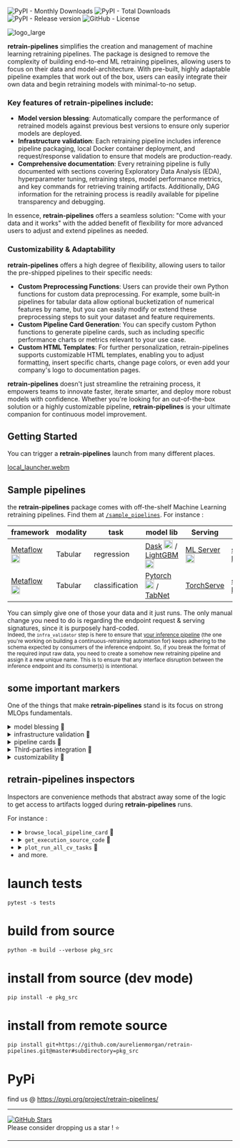 ﻿
![PyPI - Monthly Downloads](https://img.shields.io/pypi/dm/retrain-pipelines)
![PyPI - Total Downloads](https://static.pepy.tech/badge/retrain-pipelines)
![PyPI - Release version](https://img.shields.io/pypi/v/retrain-pipelines)
![GitHub - License](https://img.shields.io/github/license/aurelienmorgan/retrain-pipelines?logo=github&style=flat&color=purple)

![logo_large](https://github.com/user-attachments/assets/19725866-13f9-48c1-b958-35c2e014351a)

<b>retrain-pipelines</b> simplifies the creation and management of machine learning retraining pipelines. 
The package is designed to remove the complexity of building end-to-end ML retraining pipelines, allowing users to focus on their data and model-architecture. 
With pre-built, highly adaptable pipeline examples that work out of the box, users can easily integrate their own data and begin retraining models with minimal-to-no setup. 

### Key features of retrain-pipelines include:
- **Model version blessing**: Automatically compare the performance of retrained models against previous best versions to ensure only superior models are deployed.
- **Infrastructure validation**: Each retraining pipeline includes inference pipeline packaging, local Docker container deployment, and request/response validation to ensure that models are production-ready.
- **Comprehensive documentation**: Every retraining pipeline is fully documented with sections covering Exploratory Data Analysis (EDA), hyperparameter tuning, retraining steps, model performance metrics, and key commands for retrieving training artifacts. 
  Additionally, DAG information for the retraining process is readily available for pipeline transparency and debugging.

In essence, <b>retrain-pipelines</b> offers a seamless solution: "Come with your data and it works" with the added benefit of flexibility for more advanced users to adjust and extend pipelines as needed.

### Customizability & Adaptability
<b>retrain-pipelines</b> offers a high degree of flexibility, allowing users to tailor the pre-shipped pipelines to their specific needs:
- **Custom Preprocessing Functions**: Users can provide their own Python functions for custom data preprocessing. For example, some built-in pipelines for tabular data allow optional bucketization of numerical features by name, but you can easily modify or extend these preprocessing steps to suit your dataset and feature requirements.
- **Custom Pipeline Card Generation**: You can specify custom Python functions to generate pipeline cards, such as including specific performance charts or metrics relevant to your use case.
- **Custom HTML Templates**: For further personalization, retrain-pipelines supports customizable HTML templates, enabling you to adjust formatting, insert specific charts, change page colors, or even add your company's logo to documentation pages. 

<b>retrain-pipelines</b> doesn't just streamline the retraining process, it empowers teams to innovate faster, iterate smarter, and deploy more robust models with confidence. Whether you're looking for an out-of-the-box solution or a highly customizable pipeline, <b>retrain-pipelines</b> is your ultimate companion for continuous model improvement.


## Getting Started

You can trigger a <b>retrain-pipelines</b> launch from many different places.

[local_launcher.webm](https://github.com/user-attachments/assets/4164abfd-4cd6-4e8a-a720-07267241b9f6)


## Sample pipelines

the <b>retrain-pipelines</b> package comes with off-the-shelf Machine Learning retraining pipelines. Find them at <code><a href="https://github.com/aurelienmorgan/retrain-pipelines/tree/master/sample_pipelines" target="_blank">/sample_pipelines</a></code>. For instance&nbsp;:

| framework | modality | task | model lib | Serving |  |
|----------|----------|----------|----------|----------|--|
| <a href="https://metaflow.org/" target="_blank">Metaflow</a> <img src="https://github.com/user-attachments/assets/30f4f382-3032-4bf7-b697-f6dbcab35fd7" height=20px /> | Tabular   | regression   | <a href="https://www.dask.org/" target="_blank">Dask</a> <img src="https://github.com/user-attachments/assets/a94807e7-cc67-4415-9a9e-da1ed4755cb1" width=20px /> / <a href="https://lightgbm.readthedocs.io/en/stable/" target="_blank">LightGBM</a> <img src="https://github.com/user-attachments/assets/92ac0b53-17f8-470d-9c73-619657db42bd" width=20px />   | <a href="https://www.seldon.io/solutions/seldon-mlserver" target="_blank">ML Server</a> <img src="https://github.com/user-attachments/assets/69c57bce-cd38-4f8c-8730-e5171e842d13" width=20px /> | <b><a href="https://github.com/aurelienmorgan/retrain-pipelines/tree/master/sample_pipelines/LightGBM_hp_cv_WandB" target="_blank">starter-kit</a></b> |
| <a href="https://metaflow.org/" target="_blank">Metaflow</a> <img src="https://github.com/user-attachments/assets/30f4f382-3032-4bf7-b697-f6dbcab35fd7" height=20px /> | Tabular   | classification | <a href="https://pytorch.org/" target="_blank">Pytorch</a> <img src="https://github.com/user-attachments/assets/bfa9b38e-e9b3-41ff-8370-e64a0a0a4a93" width=20px /> / <a href="https://github.com/dreamquark-ai/tabnet/tree/develop" target="_blank">TabNet</a> | <a href="https://pytorch.org/serve/" target="_blank">TorchServe</a> | <b><a href="https://github.com/aurelienmorgan/retrain-pipelines/tree/master/sample_pipelines/TabNet_hp_cv_WandB" target="_blank">starter-kit</a></b> |

You can simply give one of those your data and it just runs. The only manual change you need to do is regarding the endpoint request &amp; serving signatures, since it is purposely hard-coded.<br />
<small>Indeed, the <code>infra_validator</code> step is here to ensure that <u>your inference pipeline</u> (the one you're working on building a continuous-retraining automation for) keeps adhering to the schema expected by consumers of the inference endpoint. So, if you break the format of the required input raw data, you need to create a somehow new retraining pipeline and assign it a new unique name. This is to ensure that any interface disruption between the inference endpoint and its consumer(s) is intentional.</small>

## some important markers

One of the things that make <b>retrain-pipelines</b> stand is its focus on strong MLOps fundamentals.

<details>
  <summary>model blessing&nbsp;🔽</summary>
<b>retrain-pipelines</b> cares for the newly-retrained model version to be evaluated against the previous model versions from that retraining pipeline. We indeed ensure that no lesser-performing model ever gets into production.<br />
Default sample pipelines each come with certain built-in evaluation criteria but, you can customize those per your own requirement. You can for instance choose to include evaluation of model performance on a particular sub-population, so as to serve as a gateway against potential incoming biases.
<hr width=60% />
</details>

<details>
  <summary>infrastructure validation&nbsp;🔽</summary>
<b>retrain-pipelines</b> cares for the inference endpoint to be tested prior to deployment. We pack the preprocessing engine together with the newly retrained (and blessed) model version with the ML-server of choice and deploy it locally. We then send an inference request to that temp endpoint and check for a <code>200 http-ok</code> response with a valid payload format.
<hr width=60% />
</details>

<details>
  <summary>pipeline cards&nbsp;🔽</summary>
<b>retrain-pipelines</b> is strongly opinionated around ease of quick-access to information ML-engineers care for when it comes to retraining and serving.<br />
That's why it offers a central place and minimal amounts of clicks to navigate efficiently.
<table width=100%>
  <tr width=100%>
    <td>
      <a href="https://github.com/user-attachments/assets/fc4b94a5-8178-49b0-822a-a8088dbf1b6d" target="_blank"><img src="https://github.com/user-attachments/assets/fc4b94a5-8178-49b0-822a-a8088dbf1b6d" width=100 height=80 /></a><br />
      overview
    </td>
    <td>
      <a href="https://github.com/user-attachments/assets/b5ce6b19-df87-4486-ac71-3cf06776452e" target="_blank"><img src="https://github.com/user-attachments/assets/b5ce6b19-df87-4486-ac71-3cf06776452e" width=100 height=80 /></a><br />
      EDA
    </td>
    <td>
      <a href="https://github.com/user-attachments/assets/34d401b2-ad79-49e3-b07f-f6fb61418ea1" target="_balnk"><img src="https://github.com/user-attachments/assets/34d401b2-ad79-49e3-b07f-f6fb61418ea1" width=100 height=80 /></a><br />
      overall retraining
    </td>
  </tr>
  <tr>
    <td>
      <a href="https://github.com/user-attachments/assets/560aa7a6-c7ad-4dce-97e8-b1f8cee8edae" target="_blank"><img src="https://github.com/user-attachments/assets/a1aa13c1-2401-4527-b5eb-a8dc2ddca195" width=100 height=80 /></a><br />
      hyperparameter tuning
    </td>
    <td>
      <a href="https://github.com/user-attachments/assets/bf0e0e3f-a442-415d-bb79-104afba3f519" target="_blank"><img src="https://github.com/user-attachments/assets/bf0e0e3f-a442-415d-bb79-104afba3f519" width=100 height=80 /></a><br />
     key artifacts
    </td>
    <td>
      <a href="https://github.com/user-attachments/assets/d6d6c645-be5a-4b3b-9abf-339e0b034703" target="_blank"><img src="https://github.com/user-attachments/assets/35ddeb91-81c8-4caa-b17f-6704aae22410" width=100 height=80 /></a><br />
      pipeline DAG
    </td>
  </tr>
  <tr>
    <td colspan="3">
      <em><small>click thumbnails to enlarge</small></em>
    </td>
  </tr>
</table>
Browse a live example for yourself <a href="https://retrain-pipelines.w3spaces.com/html-custom-2d5ac4812402cf8726619e81d8cc6c8f0ba94c24.html" target="_blank">here on W3Schools Spaces</a>
(click "continue" on the W3Schools landing page)
<hr width=60% />
</details>

<details>
  <summary>Third-parties integration&nbsp;🔽</summary>
TensorBoard, PyTorch Profiler, Weights and Biases. <b>retrain-pipelines</b> aims at making centrally available to ML engineers the information they care for.

  <details>
  <summary>illustration with <code>WandB</code> in the <code>LightGBM_hp_cv_WandB</code> sample pipeline&nbsp;🔽</summary>
  In the example of the <code>LightGBM_hp_cv_WandB</code> sample pipeline for instance, you can find information on how to view details on logging performed during the different <code>training_job</code> steps of a given run. Follow the guidance from the below video&nbsp;:<br />

  [wandb_integration.webm](https://github.com/user-attachments/assets/730bc695-0768-484b-8e6e-2dbf0db08d68)
  </details>
  <hr width=60% />
</details>

<details>
  <summary>customizability&nbsp;🔽</summary>
  As alluded to <a href="#customizability--adaptability">above</a>, a lot of room is given to ML engineers for them to customize <b>retrain-pipelines</b> workflows.<br />
  For staters, the sample pipelines are freely modifiable themselves. But, it goes far beyond that. One can go deep into customization with the defaults for <code>preprocessing</code> and for <code>pipeline_card</code> being fully amendable as well.

  <details>
    <summary>illustration with the <code>LightGBM_hp_cv_WandB</code> sample pipeline&nbsp;🔽</summary>
    Start by getting the default which you'd like to customize (any combination of the below 3 you'd like) :
    <ul>
      <li><code>reprocessing.py</code> module</li>
      <li><code>pipeline_card.py</code> module</li>
      <li><code>template.html</code> html template</li>
    </ul>

  ```shell
  cd sample_pipelines/LightGBM_hp_cv_WandB/
  ```
  ```python
  from retraining_pipeline import LightGbmHpCvWandbFlow

  LightGbmHpCvWandbFlow.copy_default_preprocess_module(".", exists_ok=True)
  LightGbmHpCvWandbFlow.copy_default_pipeline_card_module(".", exists_ok=True)
  LightGbmHpCvWandbFlow.copy_default_pipeline_card_html_template(".", exists_ok=True)
  ```
  Once you updated any of them, you can launch a <b>retrain-pipelines</b> run so it uses those :
  ```python
  %retrain_pipelines_local retraining_pipeline.py run \
    --pipeline_card_artifacts_path "." \
    --preprocess_artifacts_path "."
  ```
  </details>
  <hr width=60% />
</details>


## retrain-pipelines inspectors

Inspectors are convenience methods that abstract away some of the logic to get access to artifacts logged during <b>retrain-pipelines</b> runs.

For instance&nbsp;:
<ul>
  <li>
  <details>
    <summary><code>browse_local_pipeline_card</code>&nbsp;🔽</summary>
    With this convenience method, programmatically open a <code>pipeline_card</code> without the need to browse and click a ML-framework UI&nbsp;:<br />

  ```python
  from retrain_pipelines.inspectors import browse_local_pipeline_card
  
  browse_local_pipeline_card(mf_flow_name)
  ```
  This opens the <code>pipeline_card</code> in a web-browser tab, so you don't have to look for it.
  It's ideal for quick ideation during the drafting phase&nbsp;:
  developers can now <code>run/resume</code> &amp; <code>browse</code> in a chain of instructions.
  <hr width=60% />
  </details>
  </li>
  <li>
  <details>
    <summary><code>get_execution_source_code</code>&nbsp;🔽</summary>
    With this convenience method, programmatically access the versioned source code that was used for a particular <b>retrain-pipelines</b> run. This comes together with the <b>WandB integration</b>&nbsp;:<br />

  ```python
  from retrain_pipelines.inspectors import get_execution_source_code
  
  for source_code_artifact in get_execution_source_code(mf_run_id=<your_flow_id>):
    print(f" - {source_code_artifact.name} {source_code_artifact.url}")
  ```
  You can even have those artifacts downloaded on the go&nbsp;:

  ```python
  from retrain_pipelines.inspectors import explore_source_code
  # download and open file explorer
  explore_source_code(mf_run_id=<your_flow_id>)
  ```
  <hr width=60% />
  </details>
  </li>
  <li>
  <details>
    <summary><code>plot_run_all_cv_tasks</code>&nbsp;🔽</summary>
  Specific to <b>retrain-pipelines</b> runs that involve data-parallelism,
  this <b>inspector</b> method plots each individual hyperparameter-tuning cross-validation training job, showing details for every data-parallel worker.<br />
  For example, for executions of the <code><a href="https://github.com/aurelienmorgan/retrain-pipelines/tree/master/sample_pipelines/LightGBM_hp_cv_WandB" target="_blank">LightGbmHpCvWandbFlow</a></code> sample pipeline (which employs <b>Dask</b> for data-parallel training), this gives&nbsp;:<br />

  ```python
  from retrain_pipelines.inspectors.hp_cv_inspector import plot_run_all_cv_tasks
  
  plot_run_all_cv_tasks(mf_run_id=<your_flow_id>)
  ```
  with results looking like below for a run with 6 different sets of hp values, 2 cross-validation folds and with 4 Dask data-parallel workers&nbsp;:<br />
  <a href="https://github.com/user-attachments/assets/f3c03b06-a086-4be5-9815-73d1a887179d" target="_blank"><img src="https://github.com/user-attachments/assets/f3c03b06-a086-4be5-9815-73d1a887179d" width=400/></a>
  <hr width=60% />
  </details>
  </li>
  <li>
    and more.
  </li>
</ul>

# launch tests
    pytest -s tests

# build from source
    python -m build --verbose pkg_src
# install from source (dev mode)
    pip install -e pkg_src
# install from remote source
    pip install git+https://github.com/aurelienmorgan/retrain-pipelines.git@master#subdirectory=pkg_src

# PyPi
find us @ https://pypi.org/project/retrain-pipelines/
<br />
<hr />

[![GitHub Stars](https://img.shields.io/github/stars/aurelienmorgan/retrain-pipelines.svg?style=social&label=-%C2%A0retrain-pipelines%C2%A0-&maxAge=2592000)](https://github.com/aurelienmorgan/retrain-pipelines/stargazers)<br />
Please consider dropping us a star ! ⭐
<br />
<hr />
